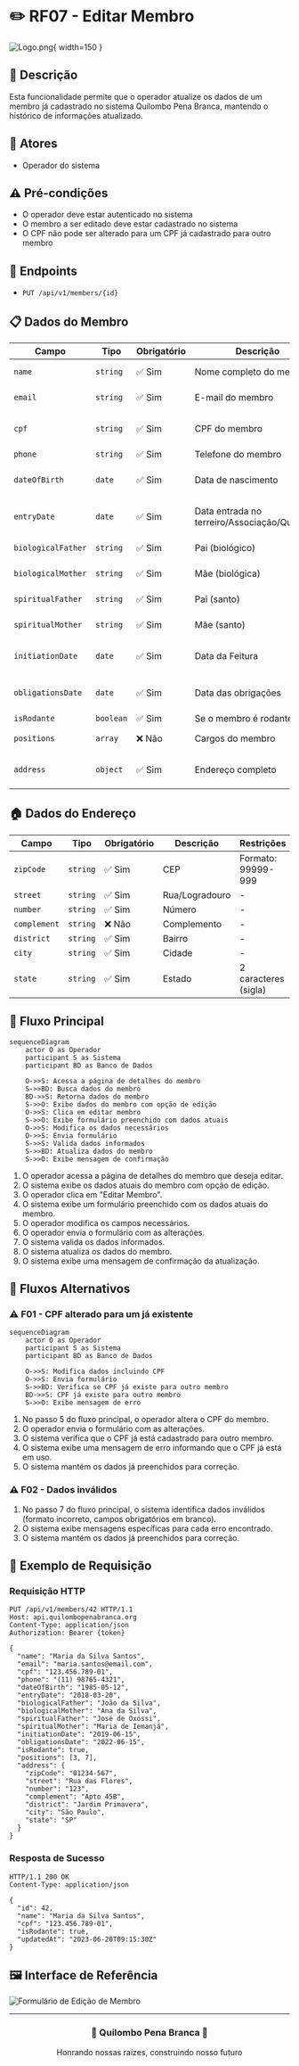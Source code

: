 # ✏️ RF07 - Editar Membro

![Logo.png](Logo.png){ width=150 }

## 📝 Descrição

Esta funcionalidade permite que o operador atualize os dados de um membro já cadastrado no sistema Quilombo Pena Branca, mantendo o histórico de informações atualizado.

## 👑 Atores

- Operador do sistema

## ⚠️ Pré-condições

- O operador deve estar autenticado no sistema
- O membro a ser editado deve estar cadastrado no sistema
- O CPF não pode ser alterado para um CPF já cadastrado para outro membro

## 🔌 Endpoints

- `PUT /api/v1/members/{id}`

## 📋 Dados do Membro

| Campo              | Tipo     | Obrigatório | Descrição                                    | Restrições                      |
|--------------------|----------|-------------|----------------------------------------------|----------------------------------|
| `name`             | `string` | ✅ Sim      | Nome completo do membro                      | Mínimo de 3 caracteres          |
| `email`            | `string` | ✅ Sim      | E-mail do membro                             | Formato válido de e-mail        |
| `cpf`              | `string` | ✅ Sim      | CPF do membro                                | Formato válido (999.999.999-99) |
| `phone`            | `string` | ✅ Sim      | Telefone do membro                           | Formato válido                   |
| `dateOfBirth`      | `date`   | ✅ Sim      | Data de nascimento                           | Formato válido (YYYY-MM-DD)     |
| `entryDate`        | `date`   | ✅ Sim      | Data entrada no terreiro/Associação/Quilombo | Formato válido (YYYY-MM-DD)     |
| `biologicalFather` | `string` | ✅ Sim      | Pai (biológico)                              | Mínimo de 3 caracteres          |
| `biologicalMother` | `string` | ✅ Sim      | Mãe (biológica)                              | Mínimo de 3 caracteres          |
| `spiritualFather`  | `string` | ✅ Sim      | Pai (santo)                                  | Mínimo de 3 caracteres          |
| `spiritualMother`  | `string` | ✅ Sim      | Mãe (santo)                                  | Mínimo de 3 caracteres          |
| `initiationDate`   | `date`   | ✅ Sim      | Data da Feitura                              | Formato válido (YYYY-MM-DD)     |
| `obligationsDate`  | `date`   | ✅ Sim      | Data das obrigações                          | Formato válido (YYYY-MM-DD)     |
| `isRodante`        | `boolean`| ✅ Sim      | Se o membro é rodante                        | true/false                      |
| `positions`        | `array`  | ❌ Não      | Cargos do membro                             | Array de IDs de cargos          |
| `address`          | `object` | ✅ Sim      | Endereço completo                            | Objeto com dados de endereço    |

## 🏠 Dados do Endereço

| Campo       | Tipo     | Obrigatório | Descrição        | Restrições         |
|-------------|----------|-------------|------------------|---------------------|
| `zipCode`   | `string` | ✅ Sim      | CEP              | Formato: 99999-999  |
| `street`    | `string` | ✅ Sim      | Rua/Logradouro   | -                   |
| `number`    | `string` | ✅ Sim      | Número           | -                   |
| `complement`| `string` | ❌ Não      | Complemento      | -                   |
| `district`  | `string` | ✅ Sim      | Bairro           | -                   |
| `city`      | `string` | ✅ Sim      | Cidade           | -                   |
| `state`     | `string` | ✅ Sim      | Estado           | 2 caracteres (sigla)|

## 🔄 Fluxo Principal

```mermaid
sequenceDiagram
    actor O as Operador
    participant S as Sistema
    participant BD as Banco de Dados
    
    O->>S: Acessa a página de detalhes do membro
    S->>BD: Busca dados do membro
    BD->>S: Retorna dados do membro
    S->>O: Exibe dados do membro com opção de edição
    O->>S: Clica em editar membro
    S->>O: Exibe formulário preenchido com dados atuais
    O->>S: Modifica os dados necessários
    O->>S: Envia formulário
    S->>S: Valida dados informados
    S->>BD: Atualiza dados do membro
    S->>O: Exibe mensagem de confirmação
```

1. O operador acessa a página de detalhes do membro que deseja editar.
2. O sistema exibe os dados atuais do membro com opção de edição.
3. O operador clica em "Editar Membro".
4. O sistema exibe um formulário preenchido com os dados atuais do membro.
5. O operador modifica os campos necessários.
6. O operador envia o formulário com as alterações.
7. O sistema valida os dados informados.
8. O sistema atualiza os dados do membro.
9. O sistema exibe uma mensagem de confirmação da atualização.

## 🔀 Fluxos Alternativos

### ⚠️ F01 - CPF alterado para um já existente

```mermaid
sequenceDiagram
    actor O as Operador
    participant S as Sistema
    participant BD as Banco de Dados
    
    O->>S: Modifica dados incluindo CPF
    O->>S: Envia formulário
    S->>BD: Verifica se CPF já existe para outro membro
    BD->>S: CPF já existe para outro membro
    S->>O: Exibe mensagem de erro
```

1. No passo 5 do fluxo principal, o operador altera o CPF do membro.
2. O operador envia o formulário com as alterações.
3. O sistema verifica que o CPF já está cadastrado para outro membro.
4. O sistema exibe uma mensagem de erro informando que o CPF já está em uso.
5. O sistema mantém os dados já preenchidos para correção.

### ⚠️ F02 - Dados inválidos

1. No passo 7 do fluxo principal, o sistema identifica dados inválidos (formato incorreto, campos obrigatórios em branco).
2. O sistema exibe mensagens específicas para cada erro encontrado.
3. O sistema mantém os dados já preenchidos para correção.

## 🧪 Exemplo de Requisição

### Requisição HTTP
```http
PUT /api/v1/members/42 HTTP/1.1
Host: api.quilombopenabranca.org
Content-Type: application/json
Authorization: Bearer {token}

{
  "name": "Maria da Silva Santos",
  "email": "maria.santos@email.com",
  "cpf": "123.456.789-01",
  "phone": "(11) 98765-4321",
  "dateOfBirth": "1985-05-12",
  "entryDate": "2018-03-20",
  "biologicalFather": "João da Silva",
  "biologicalMother": "Ana da Silva",
  "spiritualFather": "José de Oxóssi",
  "spiritualMother": "Maria de Iemanjá",
  "initiationDate": "2019-06-15",
  "obligationsDate": "2022-06-15",
  "isRodante": true,
  "positions": [3, 7],
  "address": {
    "zipCode": "01234-567",
    "street": "Rua das Flores",
    "number": "123",
    "complement": "Apto 45B",
    "district": "Jardim Primavera",
    "city": "São Paulo",
    "state": "SP"
  }
}
```

### Resposta de Sucesso
```http
HTTP/1.1 200 OK
Content-Type: application/json

{
  "id": 42,
  "name": "Maria da Silva Santos",
  "cpf": "123.456.789-01",
  "isRodante": true,
  "updatedAt": "2023-06-20T09:15:30Z"
}
```

## 🖼️ Interface de Referência

![Formulário de Edição de Membro](https://via.placeholder.com/800x600.png?text=Formulário+de+Edição+de+Membro)

---

<div align="center">
  <h3>🌙 Quilombo Pena Branca 🌙</h3>
  <p>Honrando nossas raízes, construindo nosso futuro</p>
</div>
